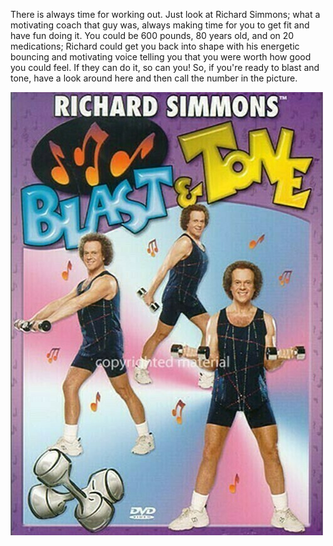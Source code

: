 There is always time for working out. Just look at Richard Simmons; what a motivating coach that guy was, always making time for you to get fit and have fun doing it. You could be 600 pounds, 80 years old, and on 20 medications; Richard could get you back into shape with his energetic bouncing and motivating voice telling you that you were worth how good you could feel. If they can do it, so can you! 
So, if you're ready to blast and tone, have a look around here and then call the number in the picture.

![image](https://github.com/fluxcapa/getfit/blob/e904f13e415dc11b7fae525c3ff7f9742b79a416/B&T2.jfif)
